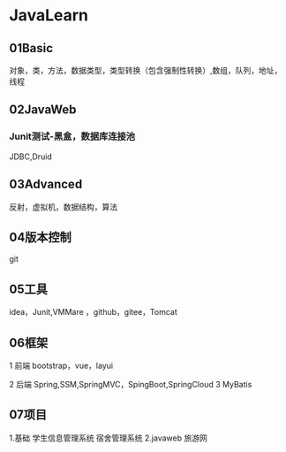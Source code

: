 # JavaLearn


##  01Basic
对象，类，方法，数据类型，类型转换（包含强制性转换）,数组，队列，地址，线程
##  02JavaWeb
### Junit测试-黑盒，数据库连接池
JDBC,Druid
##  03Advanced
反射，虚拟机，数据结构，算法
##  04版本控制
 git
## 05工具
  idea，Junit,VMMare
 ，github，gitee，Tomcat
## 06框架
 1 前端 bootstrap，vue，layui

 2 后端 Spring,SSM,SpringMVC，SpingBoot,SpringCloud
 3 MyBatis
## 07项目
1.基础
 学生信息管理系统
 宿舍管理系统
 2.javaweb
 旅游网
  
